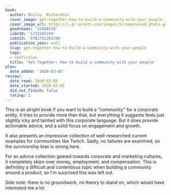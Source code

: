 ```yaml
---
book:
  author: Bailey  Richardson
  cover_image: get-together-how-to-build-a-community-with-your-people.jpg
  cover_image_url: https://i.gr-assets.com/images/S/compressed.photo.goodreads.com/books/1564379327l/52488258._SX318_SY475_.jpg
  goodreads: '52488258'
  isbn10: '1732265194'
  isbn13: '9781732265196'
  publication_year: null
  slug: get-together-how-to-build-a-community-with-your-people
  tags:
  - nonfiction
  title: 'Get Together: How to build a community with your people'
plan:
  date_added: '2020-03-05'
review:
  date_read: 2020-03-05
  date_started: 2020-03-05
  did_not_finish: false
  rating: 2
---
```


This is an alright book if you want to build a "community" for a corporate entity. It tries to provide more than that, but everything it suggests feels just slightly icky and tainted with this corporate language. But it does provide actionable advice, and a solid focus on engagement and growth.

It also presents an impressive collection of well-researched current examples for communities like Twitch. Sadly, no failures are examined, so the survivorship bias is strong here.

For an advice collection geared towards corporate and marketing cultures, it completely skips over money, employment, and compensation. This is definitely a difficult and contentious topic when building a community around a product, so I'm surprised this was left out.

Side note: there is no groundwork, no theory to stand on, which would have interested me a lot.

